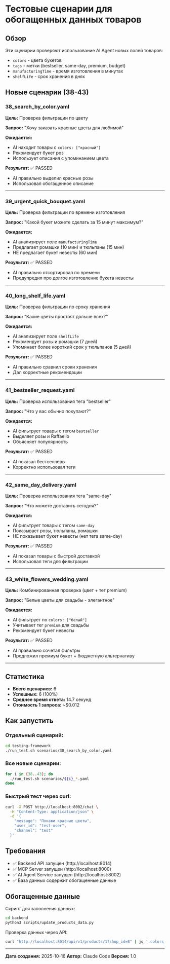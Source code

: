 # Тестовые сценарии для обогащенных данных товаров

## Обзор

Эти сценарии проверяют использование AI Agent новых полей товаров:
- `colors` - цвета букетов
- `tags` - метки (bestseller, same-day, premium, budget)
- `manufacturingTime` - время изготовления в минутах
- `shelfLife` - срок хранения в днях

## Новые сценарии (38-43)

### 38_search_by_color.yaml
**Цель:** Проверка фильтрации по цвету

**Запрос:** "Хочу заказать красные цветы для любимой"

**Ожидается:**
- AI находит товары с `colors: ["красный"]`
- Рекомендует букет роз
- Использует описания с упоминанием цвета

**Результат:** ✅ PASSED
- AI правильно выделил красные розы
- Использовал обогащенное описание

---

### 39_urgent_quick_bouquet.yaml
**Цель:** Проверка фильтрации по времени изготовления

**Запрос:** "Какой букет можете сделать за 15 минут максимум?"

**Ожидается:**
- AI анализирует поле `manufacturingTime`
- Предлагает ромашки (10 мин) и тюльпаны (15 мин)
- НЕ предлагает букет невесты (60 мин)

**Результат:** ✅ PASSED
- AI правильно отсортировал по времени
- Предупредил про долгое изготовление букета невесты

---

### 40_long_shelf_life.yaml
**Цель:** Проверка фильтрации по сроку хранения

**Запрос:** "Какие цветы простоят дольше всех?"

**Ожидается:**
- AI анализирует поле `shelfLife`
- Рекомендует розы и ромашки (7 дней)
- Упоминает более короткий срок у тюльпанов (5 дней)

**Результат:** ✅ PASSED
- AI правильно сравнил сроки хранения
- Дал корректные рекомендации

---

### 41_bestseller_request.yaml
**Цель:** Проверка использования тега "bestseller"

**Запрос:** "Что у вас обычно покупают?"

**Ожидается:**
- AI фильтрует товары с тегом `bestseller`
- Выделяет розы и Raffaello
- Объясняет популярность

**Результат:** ✅ PASSED
- AI показал бестселлеры
- Корректно использовал теги

---

### 42_same_day_delivery.yaml
**Цель:** Проверка использования тега "same-day"

**Запрос:** "Что можете доставить сегодня?"

**Ожидается:**
- AI фильтрует товары с тегом `same-day`
- Показывает розы, тюльпаны, ромашки
- НЕ показывает букет невесты (нет тега same-day)

**Результат:** ✅ PASSED
- AI показал товары с быстрой доставкой
- Использовал теги для фильтрации

---

### 43_white_flowers_wedding.yaml
**Цель:** Комбинированная проверка (цвет + тег premium)

**Запрос:** "Белые цветы для свадьбы - элегантное"

**Ожидается:**
- AI фильтрует по `colors: ["белый"]`
- Учитывает тег `premium` для свадьбы
- Рекомендует букет невесты

**Результат:** ✅ PASSED
- AI правильно сочетал фильтры
- Предложил премиум букет + бюджетную альтернативу

---

## Статистика

- **Всего сценариев:** 6
- **Успешных:** 6 (100%)
- **Среднее время ответа:** 14.7 секунд
- **Стоимость 1 запроса:** ~$0.012

## Как запустить

### Отдельный сценарий:
```bash
cd testing-framework
./run_test.sh scenarios/38_search_by_color.yaml
```

### Все новые сценарии:
```bash
for i in {38..43}; do
  ./run_test.sh scenarios/${i}_*.yaml
done
```

### Быстрый тест через curl:
```bash
curl -X POST http://localhost:8002/chat \
  -H "Content-Type: application/json" \
  -d '{
    "message": "Покажи красные цветы",
    "user_id": "test-user",
    "channel": "test"
  }'
```

## Требования

- ✅ Backend API запущен (http://localhost:8014)
- ✅ MCP Server запущен (http://localhost:8000)
- ✅ AI Agent Service запущен (http://localhost:8002)
- ✅ База данных содержит обогащенные данные

## Обогащенные данные

Скрипт для заполнения данных:
```bash
cd backend
python3 scripts/update_products_data.py
```

Проверка данных через API:
```bash
curl "http://localhost:8014/api/v1/products/1?shop_id=8" | jq '.colors, .tags, .manufacturingTime, .shelfLife'
```

---

**Дата создания:** 2025-10-16
**Автор:** Claude Code
**Версия:** 1.0
